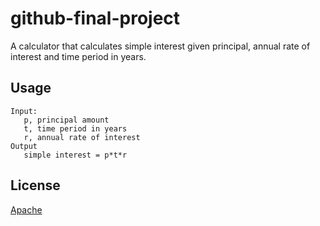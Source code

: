 # github-final-project

A calculator that calculates simple interest given principal, annual rate of interest and time period in years.

## Usage 

```
Input:
   p, principal amount
   t, time period in years
   r, annual rate of interest
Output
   simple interest = p*t*r
```
## License

[Apache](https://github.com/guilherme-aroliveira/github-final-project/blob/main/LICENSE)
